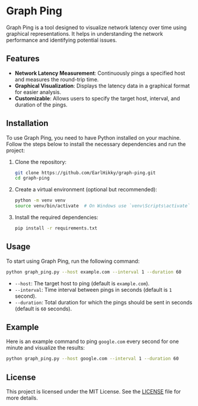 # Graph Ping

Graph Ping is a tool designed to visualize network latency over time using graphical representations. It helps in understanding the network performance and identifying potential issues.

## Features

- **Network Latency Measurement**: Continuously pings a specified host and measures the round-trip time.
- **Graphical Visualization**: Displays the latency data in a graphical format for easier analysis.
- **Customizable**: Allows users to specify the target host, interval, and duration of the pings.

## Installation

To use Graph Ping, you need to have Python installed on your machine. Follow the steps below to install the necessary dependencies and run the project:

1. Clone the repository:
    ```sh
    git clone https://github.com/EarlHikky/graph-ping.git
    cd graph-ping
    ```

2. Create a virtual environment (optional but recommended):
    ```sh
    python -m venv venv
    source venv/bin/activate  # On Windows use `venv\Scripts\activate`
    ```

3. Install the required dependencies:
    ```sh
    pip install -r requirements.txt
    ```

## Usage

To start using Graph Ping, run the following command:

```sh
python graph_ping.py --host example.com --interval 1 --duration 60
```

- `--host`: The target host to ping (default is `example.com`).
- `--interval`: Time interval between pings in seconds (default is `1` second).
- `--duration`: Total duration for which the pings should be sent in seconds (default is `60` seconds).

## Example

Here is an example command to ping `google.com` every second for one minute and visualize the results:

```sh
python graph_ping.py --host google.com --interval 1 --duration 60
```

## License

This project is licensed under the MIT License. See the [LICENSE](LICENSE) file for more details.
